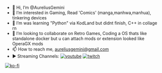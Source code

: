 - 👋 Hi, I’m @AureliusGemini
- 👀 I’m interested in Gaming, Read 'Comics' (manga,manhwa,manhua), tinkering devices
- 🌱 I’m was learning "Python" via KodLand but didnt finish, C++ in collage rn
- 💞️ I’m looking to collaborate on Retro Games, Coding a OS thats like standalone docker but u can attach mods or extension looked like OperaGX mods
- 📫 How to reach me, aureliusgemini@gmail.com
- ▶ Streaming Channels:
     [![youtube](https://icons-for-free.com/download-icon-super+tiny+icons+youtube-1324450801208600807_32.png)](https://www.youtube.com/channel/UC4NqCAyAf0s-gxzOVZBnRng)
     [![twitch](https://static.twitchcdn.net/assets/favicon-32-e29e246c157142c94346.png)](https://www.twitch.tv/aureliusgemini)

 [![ko-fi](https://ko-fi.com/img/githubbutton_sm.svg)](https://ko-fi.com/V7V6RIGNF)
<!---
AureliusGemini/AureliusGemini is a ✨ special ✨ repository because its `README.md` (this file) appears on your GitHub profile.
You can click the Preview link to take a look at your changes.
--->
